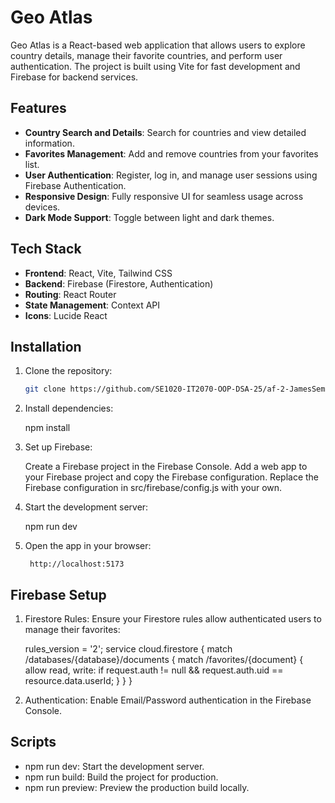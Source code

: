 # Geo Atlas

Geo Atlas is a React-based web application that allows users to explore country details, manage their favorite countries, and perform user authentication. The project is built using Vite for fast development and Firebase for backend services.

## Features

- **Country Search and Details**: Search for countries and view detailed information.
- **Favorites Management**: Add and remove countries from your favorites list.
- **User Authentication**: Register, log in, and manage user sessions using Firebase Authentication.
- **Responsive Design**: Fully responsive UI for seamless usage across devices.
- **Dark Mode Support**: Toggle between light and dark themes.

## Tech Stack

- **Frontend**: React, Vite, Tailwind CSS
- **Backend**: Firebase (Firestore, Authentication)
- **Routing**: React Router
- **State Management**: Context API
- **Icons**: Lucide React

## Installation

1. Clone the repository:
   ```bash
   git clone https://github.com/SE1020-IT2070-OOP-DSA-25/af-2-JamesSembukuttiarachchi.git
   

2. Install dependencies:
   
   npm install

3. Set up Firebase:

    Create a Firebase project in the Firebase Console.
    Add a web app to your Firebase project and copy the Firebase configuration.
    Replace the Firebase configuration in src/firebase/config.js with your own.

4. Start the development server:
   
   npm run dev

5. Open the app in your browser:

        http://localhost:5173


## Firebase Setup

1. Firestore Rules: Ensure your Firestore rules allow authenticated users to manage their favorites:
   
   rules_version = '2';
    service cloud.firestore {
    match /databases/{database}/documents {
        match /favorites/{document} {
        allow read, write: if request.auth != null && request.auth.uid == resource.data.userId;
        }
    }
    }

2. Authentication: Enable Email/Password authentication in the Firebase Console.


## Scripts

   - npm run dev: Start the development server.
   - npm run build: Build the project for production.
   - npm run preview: Preview the production build locally.
